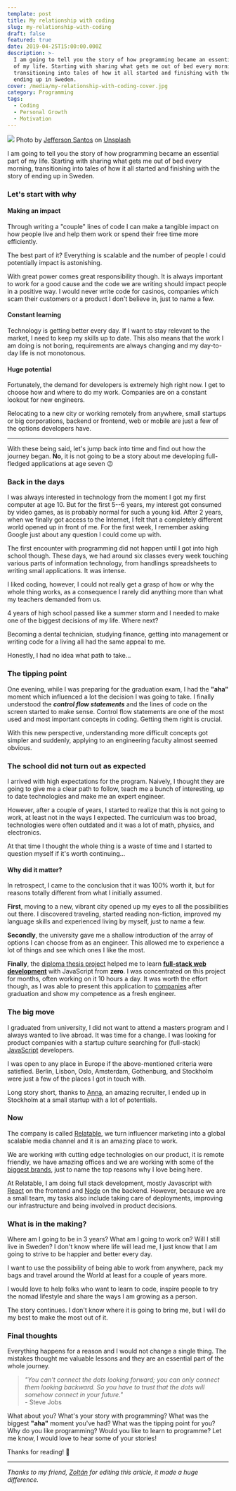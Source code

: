 ```yaml
---
template: post
title: My relationship with coding
slug: my-relationship-with-coding
draft: false
featured: true
date: 2019-04-25T15:00:00.000Z
description: >-
  I am going to tell you the story of how programming became an essential part
  of my life. Starting with sharing what gets me out of bed every morning,
  transitioning into tales of how it all started and finishing with the story of
  ending up in Sweden.
cover: /media/my-relationship-with-coding-cover.jpg
category: Programming
tags:
  - Coding
  - Personal Growth
  - Motivation
---
```


![](/media/my-relationship-with-coding-cover.jpg)
Photo by [Jefferson Santos](https://unsplash.com/photos/9SoCnyQmkzI?utm_source=unsplash&utm_medium=referral&utm_content=creditCopyText) on [Unsplash](https://unsplash.com/?utm_source=unsplash&utm_medium=referral&utm_content=creditCopyText)

I am going to tell you the story of how programming became an essential part of my life. Starting with sharing what gets me out of bed every morning, transitioning into tales of how it all started and finishing with the story of ending up in Sweden.

### Let's start with why

#### Making an impact

Through writing a "couple" lines of code I can make a tangible impact on how people live and help them work or spend their free time more efficiently.

The best part of it? Everything is scalable and the number of people I could potentially impact is astonishing.

With great power comes great responsibility though. It is always important to work for a good cause and the code we are writing should impact people in a positive way. I would never write code for casinos, companies which scam their customers or a product I don't believe in, just to name a few.

#### Constant learning

Technology is getting better every day. If I want to stay relevant to the market, I need to keep my skills up to date. This also means that the work I am doing is not boring, requirements are always changing and my day-to-day life is not monotonous.

#### Huge potential

Fortunately, the demand for developers is extremely high right now. I get to choose how and where to do my work. Companies are on a constant lookout for new engineers.

Relocating to a new city or working remotely from anywhere, small startups or big corporations, backend or frontend, web or mobile are just a few of the options developers have.

---

With these being said, let's jump back into time and find out how the journey began. **No**, it is not going to be a story about me developing full-fledged applications at age seven 😉

### Back in the days

I was always interested in technology from the moment I got my first computer at age 10. But for the first 5--6 years, my interest got consumed by video games, as is probably normal for such a young kid. After 2 years, when we finally got access to the Internet, I felt that a completely different world opened up in front of me. For the first week, I remember asking Google just about any question I could come up with.

The first encounter with programming did not happen until I got into high school though. These days, we had around six classes every week touching various parts of information technology, from handlings spreadsheets to writing small applications. It was intense.

I liked coding, however, I could not really get a grasp of how or why the whole thing works, as a consequence I rarely did anything more than what my teachers demanded from us.

4 years of high school passed like a summer storm and I needed to make one of the biggest decisions of my life. Where next?

Becoming a dental technician, studying finance, getting into management or writing code for a living all had the same appeal to me.

Honestly, I had no idea what path to take...

### The tipping point

One evening, while I was preparing for the graduation exam, I had the **"aha"** moment which influenced a lot the decision I was going to take. I finally understood the **_control flow statements_** and the lines of code on the screen started to make sense. Control flow statements are one of the most used and most important concepts in coding. Getting them right is crucial.

With this new perspective, understanding more difficult concepts got simpler and suddenly, applying to an engineering faculty almost seemed obvious.

### The school did not turn out as expected

I arrived with high expectations for the program. Naively, I thought they are going to give me a clear path to follow, teach me a bunch of interesting, up to date technologies and make me an expert engineer.

However, after a couple of years, I started to realize that this is not going to work, at least not in the ways I expected. The curriculum was too broad, technologies were often outdated and it was a lot of math, physics, and electronics.

At that time I thought the whole thing is a waste of time and I started to question myself if it's worth continuing...

#### Why did it matter?

In retrospect, I came to the conclusion that it was 100% worth it, but for reasons totally different from what I initially assumed.

**First**, moving to a new, vibrant city opened up my eyes to all the possibilities out there. I discovered traveling, started reading non-fiction, improved my language skills and experienced living by myself, just to name a few.

**Secondly**, the university gave me a shallow introduction of the array of options I can choose from as an engineer. This allowed me to experience a lot of things and see which ones I like the most.

**Finally**, the [diploma thesis project](https://github.com/robertistok/utsocial) helped me to learn [**full-stack web development**](https://skillcrush.com/2017/02/27/front-end-back-end-full-stack/) with JavaScript from **zero**. I was concentrated on this project for months, often working on it 10 hours a day. It was worth the effort though, as I was able to present this application to [companies](https://www.relatable.me) after graduation and show my competence as a fresh engineer.

### The big move

I graduated from university, I did not want to attend a masters program and I always wanted to live abroad. It was time for a change. I was looking for product companies with a startup culture searching for (full-stack) [JavaScript](https://developer.mozilla.org/en-US/docs/Web/JavaScript) developers.

I was open to any place in Europe if the above-mentioned criteria were satisfied. Berlin, Lisbon, Oslo, Amsterdam, Gothenburg, and Stockholm were just a few of the places I got in touch with.

Long story short, thanks to [Anna](https://www.relatable.me), an amazing recruiter, I ended up in Stockholm at a small startup with a lot of potentials.

### Now

The company is called [Relatable](https://www.relatable.me/), we turn influencer marketing into a global scalable media channel and it is an amazing place to work.

We are working with cutting edge technologies on our product, it is remote friendly, we have amazing offices and we are working with some of the [biggest brands](https://www.relatable.me/brands), just to name the top reasons why I love being here.

At Relatable, I am doing full stack development, mostly Javascript with [React](https://reactjs.org/) on the frontend and [Node](https://nodejs.org/en/) on the backend. However, because we are a small team, my tasks also include taking care of deployments, improving our infrastructure and being involved in product decisions.

### What is in the making?

Where am I going to be in 3 years? What am I going to work on? Will I still live in Sweden? I don't know where life will lead me, I just know that I am going to strive to be happier and better every day.

I want to use the possibility of being able to work from anywhere, pack my bags and travel around the World at least for a couple of years more.

I would love to help folks who want to learn to code, inspire people to try the nomad lifestyle and share the ways I am growing as a person.

The story continues. I don't know where it is going to bring me, but I will do my best to make the most out of it.

### Final thoughts

Everything happens for a reason and I would not change a single thing. The mistakes thought me valuable lessons and they are an essential part of the whole journey.

> _"You can't connect the dots looking forward; you can only connect them looking backward. So you have to trust that the dots will somehow connect in your future."\
> -_ Steve Jobs

What about you? What's your story with programming? What was the biggest **"aha"** moment you've had? What was the tipping point for you? Why do you like programming? Would you like to learn to programme? Let me know, I would love to hear some of your stories!

Thanks for reading! 🙏

---

_Thanks to my friend,_ [_Zoltán_](https://www.linkedin.com/in/zcserei/) _for editing this article, it made a huge difference._
